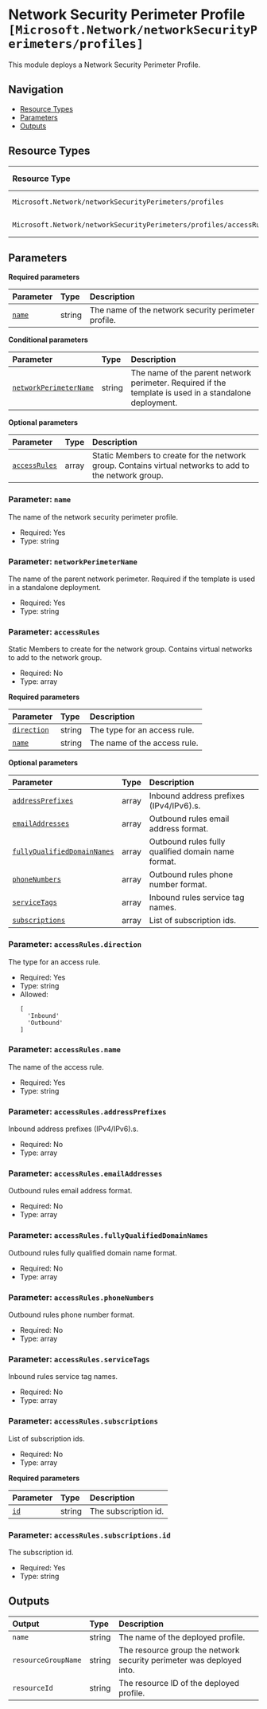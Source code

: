 # Network Security Perimeter Profile `[Microsoft.Network/networkSecurityPerimeters/profiles]`

This module deploys a Network Security Perimeter Profile.

## Navigation

- [Resource Types](#Resource-Types)
- [Parameters](#Parameters)
- [Outputs](#Outputs)

## Resource Types

| Resource Type | API Version |
| :-- | :-- |
| `Microsoft.Network/networkSecurityPerimeters/profiles` | [2024-07-01](https://learn.microsoft.com/en-us/azure/templates/Microsoft.Network/2024-07-01/networkSecurityPerimeters/profiles) |
| `Microsoft.Network/networkSecurityPerimeters/profiles/accessRules` | [2024-07-01](https://learn.microsoft.com/en-us/azure/templates/Microsoft.Network/2024-07-01/networkSecurityPerimeters/profiles/accessRules) |

## Parameters

**Required parameters**

| Parameter | Type | Description |
| :-- | :-- | :-- |
| [`name`](#parameter-name) | string | The name of the network security perimeter profile. |

**Conditional parameters**

| Parameter | Type | Description |
| :-- | :-- | :-- |
| [`networkPerimeterName`](#parameter-networkperimetername) | string | The name of the parent network perimeter. Required if the template is used in a standalone deployment. |

**Optional parameters**

| Parameter | Type | Description |
| :-- | :-- | :-- |
| [`accessRules`](#parameter-accessrules) | array | Static Members to create for the network group. Contains virtual networks to add to the network group. |

### Parameter: `name`

The name of the network security perimeter profile.

- Required: Yes
- Type: string

### Parameter: `networkPerimeterName`

The name of the parent network perimeter. Required if the template is used in a standalone deployment.

- Required: Yes
- Type: string

### Parameter: `accessRules`

Static Members to create for the network group. Contains virtual networks to add to the network group.

- Required: No
- Type: array

**Required parameters**

| Parameter | Type | Description |
| :-- | :-- | :-- |
| [`direction`](#parameter-accessrulesdirection) | string | The type for an access rule. |
| [`name`](#parameter-accessrulesname) | string | The name of the access rule. |

**Optional parameters**

| Parameter | Type | Description |
| :-- | :-- | :-- |
| [`addressPrefixes`](#parameter-accessrulesaddressprefixes) | array | Inbound address prefixes (IPv4/IPv6).s. |
| [`emailAddresses`](#parameter-accessrulesemailaddresses) | array | Outbound rules email address format. |
| [`fullyQualifiedDomainNames`](#parameter-accessrulesfullyqualifieddomainnames) | array | Outbound rules fully qualified domain name format. |
| [`phoneNumbers`](#parameter-accessrulesphonenumbers) | array | Outbound rules phone number format. |
| [`serviceTags`](#parameter-accessrulesservicetags) | array | Inbound rules service tag names. |
| [`subscriptions`](#parameter-accessrulessubscriptions) | array | List of subscription ids. |

### Parameter: `accessRules.direction`

The type for an access rule.

- Required: Yes
- Type: string
- Allowed:
  ```Bicep
  [
    'Inbound'
    'Outbound'
  ]
  ```

### Parameter: `accessRules.name`

The name of the access rule.

- Required: Yes
- Type: string

### Parameter: `accessRules.addressPrefixes`

Inbound address prefixes (IPv4/IPv6).s.

- Required: No
- Type: array

### Parameter: `accessRules.emailAddresses`

Outbound rules email address format.

- Required: No
- Type: array

### Parameter: `accessRules.fullyQualifiedDomainNames`

Outbound rules fully qualified domain name format.

- Required: No
- Type: array

### Parameter: `accessRules.phoneNumbers`

Outbound rules phone number format.

- Required: No
- Type: array

### Parameter: `accessRules.serviceTags`

Inbound rules service tag names.

- Required: No
- Type: array

### Parameter: `accessRules.subscriptions`

List of subscription ids.

- Required: No
- Type: array

**Required parameters**

| Parameter | Type | Description |
| :-- | :-- | :-- |
| [`id`](#parameter-accessrulessubscriptionsid) | string | The subscription id. |

### Parameter: `accessRules.subscriptions.id`

The subscription id.

- Required: Yes
- Type: string

## Outputs

| Output | Type | Description |
| :-- | :-- | :-- |
| `name` | string | The name of the deployed profile. |
| `resourceGroupName` | string | The resource group the network security perimeter was deployed into. |
| `resourceId` | string | The resource ID of the deployed profile. |
